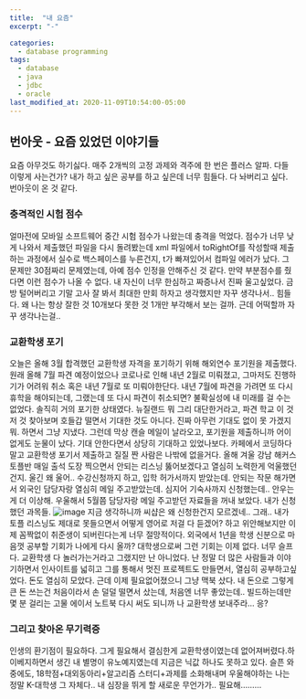 ```yaml
---
title:  "내 요즘"
excerpt: "-"

categories:
  - database programming
tags:
  - database
  - java
  - jdbc
  - oracle
last_modified_at: 2020-11-09T10:54:00-05:00
---
```


## 번아웃 - 요즘 있었던 이야기들
요즘 아무것도 하기싫다. 매주 2개씩의 고정 과제와 격주에 한 번은 플러스 알파. 다들 이렇게 사는건가? 내가 하고 싶은 공부를 하고 싶은데 너무 힘들다. 다 놔버리고 싶다. 번아웃이 온 것 같다. 

### 충격적인 시험 점수
얼마전에 모바일 소프트웨어 중간 시험 점수가 나왔는데 충격을 먹었다. 점수가 너무 낮게 나와서 제출했던 파일을 다시 돌려봤는데 xml 파일에서 toRightOf를 작성할때 제출하는 과정에서 실수로 백스페이스를 누른건지, t가 빠져있어서 컴파일 에러가 났다.
그 문제만 30점짜리 문제였는데, 아예 점수 인정을 안해주신 것 같다. 만약 부분점수를 줬다면 이런 점수가 나올 수 없다.
내 자신이 너무 한심하고 짜증나서 진짜 울고싶었다. 금방 털어버리고 기말 고사 잘 봐서 최대한 만회 하자고 생각했지만 자꾸 생각나서.. 힘들다. 왜 나는 항상 잘한 것 10개보다 못한 것 1개만 부각해서 보는 걸까. 근데 어떡할까 자꾸 생각나는걸..

### 교환학생 포기
오늘은 올해 3월 합격했던 교환학생 자격을 포기하기 위해 해외연수 포기원을 제출했다. 원래 올해 7월 파견 예정이었으나 코로나로 인해 내년 2월로 미뤄졌고, 그마저도 진행하기가 어려워 취소 혹은 내년 7월로 또 미뤄야한단다. 내년 7월에 파견을 가려면 또 다시 휴학을 해야되는데, 그랬는데 또 다시 파견이 취소되면? 불확실성에 내 미래를 걸 수는 없었다.
솔직히 거의 포기한 상태였다.  뉴질랜드 뭐 그리 대단한거라고, 파견 학교 이 것 저 것 찾아보며 호들갑 떨면서 기대한 것도 아니다.  진짜 아무런 기대도 없이 못 가겠지 뭐. 하면서 그냥 지냈다. 그런데 막상 캔슬 메일이 날라오고, 포기원을 제출하니까 어이없게도 눈물이 났다. 기대 안한다면서 상당히 기대하고 있었나보다.  카페에서 코딩하다 말고 교환학생 포기서 제출하고 질질 짠 사람은 나밖에 없을거다. 올해 겨울 강남 해커스 토플반 매일 출석 도장 찍으면서  안되는 리스닝 뚫어보겠다고 열심히 노력한게 억울했던건지. 울긴 왜 울어.. 수강신청까지 하고, 입학 허가서까지 받았는데. 안되는 작문 해가면서 외국인 담당자랑 열심히 메일 주고받았는데. 심지어 기숙사까지 신청했는데.. 안우는게 더 이상해.
우울해서 5월쯤 담당자랑 메일 주고받던 자료들을 꺼내 보았다. 내가 신청했던 과목들.
![image](https://user-images.githubusercontent.com/69361613/99299406-86627a80-288e-11eb-8452-c42f7e33a71c.png)
지금 생각하니까 씨샵은 왜 신청한건지 모르겠네..
그래.. 내가 토플 리스닝도 제대로 못들으면서 어떻게 영어로 저걸 다 듣겠어? 하고 위안해보지만 이제 꼼짝없이 취준생이 되버린다는게 너무 절망적이다. 외국에서 1년을 학생 신분으로 마음껏 공부할 기회가 나에게 다시 올까?  대학생으로써 그런 기회는 이제 없다. 너무 슬프다. 교환학생 다 놀러가는거라고 그랬지만 난 아니었다. 난 정말 더 많은 사람들과 이야기하면서 인사이트를 넓히고 그를 통해서 멋진 프로젝트도 만들면서, 열심히 공부하고싶었다. 
돈도 열심히 모았다. 근데 이제 필요없어졌으니 그냥 맥북 샀다. 내 돈으로 그렇게 큰 돈 쓰는건 처음이라서 손 덜덜 떨면서 샀는데, 처음엔 너무 좋았는데.. 빌드하는데만 몇 분 걸리는 고물 에이서 노트북 다시 써도 되니까 나 교환학생 보내주라… 응?


### 그리고 찾아온 무기력증
인생의 환기점이 필요하다. 그게 필요해서 결심한게 교환학생이였는데 없어져버렸다.하이베지하면서 생긴 내 별명이 유노예지였는데 지금은 닉값 하나도 못하고 있다. 슬픈 와중에도, 18학점+대외동아리+알고리즘 스터디+과제를 소화해내며 우울해야하는 나는 정말 K-대학생 그 자체다.. 내 심장을 뛰게 할 새로운 무언가가.. 필요해………
